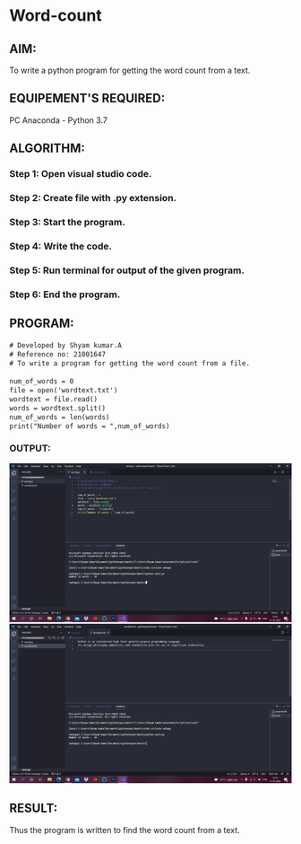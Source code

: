 # Word-count
## AIM:
To write a python program for getting the word count from a text.
## EQUIPEMENT'S REQUIRED: 
PC
Anaconda - Python 3.7
## ALGORITHM: 

### Step 1: Open visual studio code.
### Step 2: Create file with .py extension.
### Step 3: Start the program.
### Step 4: Write the code.
### Step 5: Run terminal for output of the given program.
### Step 6: End the program.

## PROGRAM:
~~~
# Developed by Shyam kumar.A
# Reference no: 21001647
# To write a program for getting the word count from a file.

num_of_words = 0
file = open('wordtext.txt')
wordtext = file.read()
words = wordtext.split()
num_of_words = len(words)
print("Number of words = ",num_of_words)
~~~

### OUTPUT:
![output](scr1.png)
![output](scr2.png)


## RESULT:
Thus the program is written to find the word count from a text.

